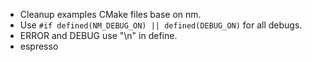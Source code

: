 - Cleanup examples CMake files base on nm.
- Use `#if defined(NM_DEBUG_ON) || defined(DEBUG_ON)` for all debugs.
- ERROR and DEBUG use "\n" in define.
- espresso 

